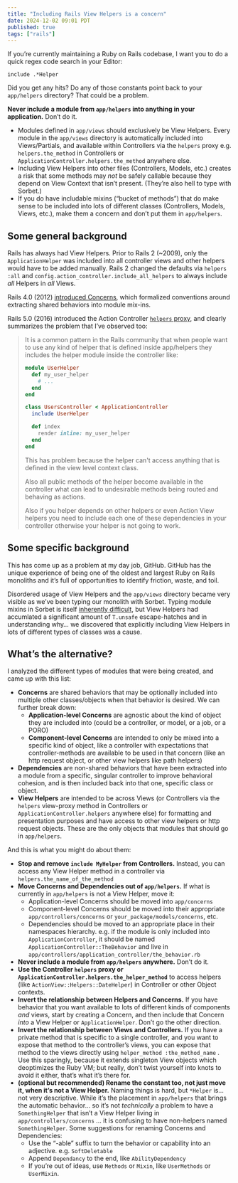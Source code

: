 ```yaml
---
title: "Including Rails View Helpers is a concern"
date: 2024-12-02 09:01 PDT
published: true
tags: ["rails"]
---
```


If you’re currently maintaining a Ruby on Rails codebase, I want you to do a quick regex code search in your Editor:

```
include .*Helper
```

Did you get any hits? Do any of those constants point back to your `app/helpers` directory? That could be a problem.

**Never include a module from `app/helpers` into anything in your application.** Don’t do it.

- Modules defined in `app/views` should exclusively be View Helpers. Every module in the `app/views` directory is automatically included into Views/Partials, and available within Controllers via the `helpers` proxy  e.g. `helpers.the_method` in Controllers or `ApplicationController.helpers.the_method` anywhere else.
- Including View Helpers into other files (Controllers, Models, etc.) creates a risk that some methods may _not_  be safely callable because they depend on View Context that isn’t present. (They’re also hell to type with Sorbet.)
- If you do have includable mixins (“bucket of methods”) that do make sense to be included into lots of different classes (Controllers, Models, Views, etc.), make them a concern and don’t put them in `app/helpers`.

## Some general background

Rails has always had View Helpers. Prior to Rails 2 (~2009), only the `ApplicationHelper` was included into all controller views and other helpers would have to be added manually. Rails 2 changed the defaults via `helpers :all` and `config.action_controller.include_all_helpers` to always include _all_ Helpers in _all_ Views.

Rails 4.0 (2012) [introduced Concerns](https://signalvnoise.com/posts/3372-put-chubby-models-on-a-diet-with-concerns), which formalized conventions around extracting shared behaviors into module mix-ins.

Rails 5.0 (2016) introduced the Action Controller [`helpers` proxy](https://github.com/rails/rails/pull/24866), and clearly summarizes the problem that I’ve observed too:

<blockquote markdown=1>

It is a common pattern in the Rails community that when people want to use any kind of helper that is defined inside app/helpers they includes the helper module inside the controller like:

```ruby
module UserHelper
  def my_user_helper
    # ...
  end
end

class UsersController < ApplicationController
  include UserHelper

  def index
    render inline: my_user_helper
  end
end
```

This has problem because the helper can't access anything that is defined in the view level context class.

Also all public methods of the helper become available in the controller what can lead to undesirable methods being routed and behaving as actions.

Also if you helper depends on other helpers or even Action View helpers you need to include each one of these dependencies in your controller otherwise your helper is not going to work.

</blockquote>

## Some specific background

This has come up as a problem at my day job, GitHub. GitHub has the unique experience of being one of the oldest and largest Ruby on Rails monoliths and it’s full of opportunities to identify friction, waste, and toil.

Disordered usage of View Helpers and the `app/views` directory became very visible as we’ve been typing our monolith with Sorbet. Typing module mixins in Sorbet is itself [inherently difficult](https://sorbet.org/docs/requires-ancestor), but View Helpers had accumlated a significant amount of `T.unsafe` escape-hatches and in understanding why… we discovered that explicitly including View Helpers in lots of different types of classes was a cause.

## What’s the alternative?

I analyzed the different types of modules that were being created, and came up with this list:

- **Concerns** are shared behaviors that may be optionally included into multiple other classes/objects when that behavior is desired. We can further break down:
  - **Application-level Concerns** are agnostic about the kind of object they are included into (could be a controller, or model, or a job, or a PORO)
  - **Component-level Concerns** are intended to only be mixed into a specific kind of object, like a controller with expectations that controller-methods are available to be used in that concern (like an http request object, or other view helpers like path helpers)
- **Dependencies** are non-shared behaviors that have been extracted into a module from a specific, singular controller to improve behavioral cohesion, and is then included back into that one, specific class or object.
- **View Helpers** are intended to be across Views (or Controllers via the `helpers` view-proxy method in Controllers or `ApplicationController.helpers` anywhere else) for formatting and presentation purposes and have access to other view helpers or http request objects. These are the only objects that modules that should go in `app/helpers`.

And this is what you might do about them:

- **Stop and remove `include MyHelper` from Controllers.**  Instead, you can access any View Helper method in a controller via `helpers.the_name_of_the_method`
- **Move Concerns and Dependencies out of `app/helpers`.** If what is currently in `app/helpers` is not a View Helper, move it:
  * Application-level Concerns should be moved into `app/concerns`
  * Component-level Concerns should be moved into their appropriate `app/controllers/concerns` or `your_package/models/concerns`, etc.
  * Dependencies should be moved to an appropriate place in their namespaces hierarchy. e.g. if the module is only included into `ApplicationController`, it should be named `ApplicationController::TheBehavior` and live in `app/controllers/application_controller/the_behavior.rb`
- **Never include a module from `app/helpers` anywhere.** Don’t do it.
- **Use the Controller `helpers` proxy or `ApplicationController.helpers.the_helper_method`** to access helpers (like `ActionView::Helpers::DateHelper`) in Controller or other Object contexts.
- **Invert the relationship between Helpers and Concerns.** If you have behavior that you want available to lots of different kinds of components _and_ views, start by creating a Concern, and then include that Concern _into_ a View Helper or `ApplicationHelper`.  Don’t go the other direction.
- **Invert the relationship between Views and Controllers.** If you have a private method that is specific to a single controller, and you want to expose that method to the controller’s views, you can expose that method to the views directly using `helper_method :the_method_name` . Use this sparingly, because it extends singleton View objects which deoptimizes the Ruby VM; but really, don’t twist yourself into knots to avoid it either, that’s what it’s there for.
- **(optional but recommended) Rename the constant too, not just move it, when it’s not a View Helper.** Naming things is hard, but `*Helper` is… not very descriptive. While it’s the placement in `app/helpers` that brings the automatic behavior… so it’s not _technically_ a problem to have a `SomethingHelper` that isn’t a View Helper living in `app/controllers/concerns` … it is confusing to have non-helpers named `SomethingHelper`. Some suggestions for renaming Concerns and Dependencies:
  - Use the “-able” suffix to turn the behavior or capability into an adjective. e.g. `SoftDeletable`
  - Append `Dependancy` to the end, like `AbilityDependency`
  - If you’re out of ideas, use `Methods` or `Mixin`, like `UserMethods` or `UserMixin`.
